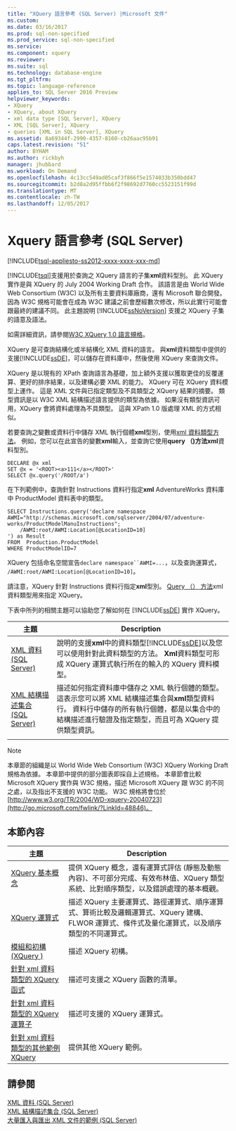 ```yaml
---
title: "XQuery 語言參考 (SQL Server) |Microsoft 文件"
ms.custom: 
ms.date: 03/16/2017
ms.prod: sql-non-specified
ms.prod_service: sql-non-specified
ms.service: 
ms.component: xquery
ms.reviewer: 
ms.suite: sql
ms.technology: database-engine
ms.tgt_pltfrm: 
ms.topic: language-reference
applies_to: SQL Server 2016 Preview
helpviewer_keywords:
- XQuery
- XQuery, about XQuery
- xml data type [SQL Server], XQuery
- XML [SQL Server], XQuery
- queries [XML in SQL Server], XQuery
ms.assetid: 8a69344f-2990-4357-8160-cb26aac95b91
caps.latest.revision: "51"
author: BYHAM
ms.author: rickbyh
manager: jhubbard
ms.workload: On Demand
ms.openlocfilehash: 4c13cc549ad05caf3f866f5e1574033b350bdd47
ms.sourcegitcommit: b2d8a2d95ffbb6f2f98692d7760cc5523151f99d
ms.translationtype: MT
ms.contentlocale: zh-TW
ms.lasthandoff: 12/05/2017
---
```

# <a name="xquery-language-reference-sql-server"></a>Xquery 語言參考 (SQL Server)
[!INCLUDE[tsql-appliesto-ss2012-xxxx-xxxx-xxx-md](../includes/tsql-appliesto-ss2012-xxxx-xxxx-xxx-md.md)]

  [!INCLUDE[tsql](../includes/tsql-md.md)]支援用於查詢之 XQuery 語言的子集**xml**資料型別。 此 XQuery 實作是與 XQuery 的 July 2004 Working Draft 合作。 該語言是由 World Wide Web Consortium (W3C) 以及所有主要資料庫廠商，還有 Microsoft 聯合開發。 因為 W3C 規格可能會在成為 W3C 建議之前會歷經數次修改，所以此實行可能會跟最終的建議不同。 此主題說明 [!INCLUDE[ssNoVersion](../includes/ssnoversion-md.md)] 支援之 XQuery 子集的語意及語法。  
  
 如需詳細資訊，請參閱[W3C XQuery 1.0 語言規格](http://go.microsoft.com/fwlink/?LinkId=48846)。  
  
 XQuery 是可查詢結構化或半結構化 XML 資料的語言。 與**xml**資料類型中提供的支援[!INCLUDE[ssDE](../includes/ssde-md.md)]，可以儲存在資料庫中，然後使用 XQuery 來查詢文件。  
  
 XQuery 是以現有的 XPath 查詢語言為基礎，加上額外支援以獲取更佳的反覆運算、更好的排序結果，以及建構必要 XML 的能力。 XQuery 可在 XQuery 資料模型上運作。 這是 XML 文件與已指定類型及不具類型之 XQuery 結果的摘要。 類型資訊是以 W3C XML 結構描述語言提供的類型為依據。 如果沒有類型資訊可用，XQuery 會將資料處理為不具類型。 這與 XPath 1.0 版處理 XML 的方式相似。  
  
 若要查詢之變數或資料行中儲存 XML 執行個體**xml**型別，使用[xml 資料類型方法](../t-sql/xml/xml-data-type-methods.md)。 例如，您可以在此宣告的變數**xml**輸入，並查詢它使用**query （)**方法**xml**資料型別。  
  
```  
DECLARE @x xml  
SET @x = '<ROOT><a>111</a></ROOT>'  
SELECT @x.query('/ROOT/a')  
```  
  
 在下列範例中，查詢針對 Instructions 資料行指定**xml** AdventureWorks 資料庫中 ProductModel 資料表中的類型。  
  
```  
SELECT Instructions.query('declare namespace AWMI="http://schemas.microsoft.com/sqlserver/2004/07/adventure-works/ProductModelManuInstructions";           
    /AWMI:root/AWMI:Location[@LocationID=10]  
') as Result   
FROM  Production.ProductModel  
WHERE ProductModelID=7  
```  
  
 XQuery 包括命名空間宣告`declare namespace``AWMI=...`，以及查詢運算式， `/AWMI:root/AWMI:Location[@LocationID=10]`。  
  
 請注意，XQuery 針對 Instructions 資料行指定**xml**型別。 [Query （） 方法](../t-sql/xml/query-method-xml-data-type.md)xml 資料類型用來指定 XQuery。  
  
 下表中所列的相關主題可以協助您了解如何在 [!INCLUDE[ssDE](../includes/ssde-md.md)] 實作 XQuery。  
  
|主題|Description|  
|-----------|-----------------|  
|[XML 資料 &#40;SQL Server&#41;](../relational-databases/xml/xml-data-sql-server.md)|說明的支援**xml**中的資料類型[!INCLUDE[ssDE](../includes/ssde-md.md)]以及您可以使用針對此資料類型的方法。 **Xml**資料類型可形成 XQuery 運算式執行所在的輸入的 XQuery 資料模型。|  
|[XML 結構描述集合 &#40;SQL Server&#41;](../relational-databases/xml/xml-schema-collections-sql-server.md)|描述如何指定資料庫中儲存之 XML 執行個體的類型。 這表示您可以將 XML 結構描述集合與**xml**類型資料行。 資料行中儲存的所有執行個體，都是以集合中的結構描述進行驗證及指定類型，而且可為 XQuery 提供類型資訊。|  
|||  
  
> [!NOTE]  
>  本章節的組織是以 World Wide Web Consortium (W3C) XQuery Working Draft 規格為依據。 本章節中提供的部分圖表即採自上述規格。 本章節會比較 Microsoft XQuery 實作與 W3C 規格，描述 Microsoft XQuery 跟 W3C 的不同之處，以及指出不支援的 W3C 功能。 W3C 規格將會位於[http://www.w3.org/TR/2004/WD-xquery-20040723](http://go.microsoft.com/fwlink/?LinkId=48846)。  
  
## <a name="in-this-section"></a>本節內容  
  
|主題|Description|  
|-----------|-----------------|  
|[XQuery 基本概念](../xquery/xquery-basics.md)|提供 XQuery 概念，還有運算式評估 (靜態及動態內容)、不可部分完成、有效布林值、XQuery 類型系統、比對順序類型，以及錯誤處理的基本概觀。|  
|[XQuery 運算式](../xquery/xquery-expressions.md)|描述 XQuery 主要運算式、路徑運算式、順序運算式、算術比較及邏輯運算式、XQuery 建構、FLWOR 運算式、條件式及量化運算式，以及順序類型的不同運算式。|  
|[模組和初構 &#40;XQuery &#41;](../xquery/modules-and-prologs-xquery.md)|描述 XQuery 初構。|  
|[針對 xml 資料類型的 XQuery 函式](../xquery/xquery-functions-against-the-xml-data-type.md)|描述可支援之 XQuery 函數的清單。|  
|[針對 xml 資料類型的 XQuery 運算子](../xquery/xquery-operators-against-the-xml-data-type.md)|描述可支援的 XQuery 運算式。|  
|[針對 xml 資料類型的其他範例 XQuery](../xquery/additional-sample-xqueries-against-the-xml-data-type.md)|提供其他 XQuery 範例。|  
  
## <a name="see-also"></a>請參閱  
 [XML 資料 &#40;SQL Server&#41;](../relational-databases/xml/xml-data-sql-server.md)   
 [XML 結構描述集合 &#40;SQL Server&#41;](../relational-databases/xml/xml-schema-collections-sql-server.md)   
 [大量匯入與匯出 XML 文件的範例 &#40;SQL Server&#41;](../relational-databases/import-export/examples-of-bulk-import-and-export-of-xml-documents-sql-server.md)  
  
  
